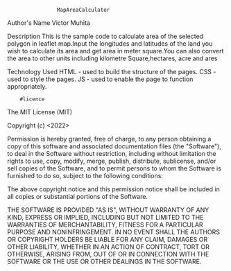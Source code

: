                     MapAreaCalculator
Author's Name
Victor Muhita

Description
This is the sample code to calculate area of the selected polygon in leaflet map.Input the longitudes and latitudes of the land you wish to calculate its area and get area in meter square.You can also convert the area to other units including kilometre Square,hectares, acre and ares

Technology Used
HTML - used to build the structure of the pages.
CSS - used to style the pages.
JS - used to enable the page to function appropriately.

        #licence
The MIT License (MIT)

Copyright (c) <2022> <Victor Muhita>

Permission is hereby granted, free of charge, to any person obtaining a copy of this software and associated documentation files (the "Software"), to deal in the Software without restriction, including without limitation the rights to use, copy, modify, merge, publish, distribute, sublicense, and/or sell copies of the Software, and to permit persons to whom the Software is furnished to do so, subject to the following conditions:

The above copyright notice and this permission notice shall be included in all copies or substantial portions of the Software.

THE SOFTWARE IS PROVIDED "AS IS", WITHOUT WARRANTY OF ANY KIND, EXPRESS OR IMPLIED, INCLUDING BUT NOT LIMITED TO THE WARRANTIES OF MERCHANTABILITY, FITNESS FOR A PARTICULAR PURPOSE AND NONINFRINGEMENT. IN NO EVENT SHALL THE AUTHORS OR COPYRIGHT HOLDERS BE LIABLE FOR ANY CLAIM, DAMAGES OR OTHER LIABILITY, WHETHER IN AN ACTION OF CONTRACT, TORT OR OTHERWISE, ARISING FROM, OUT OF OR IN CONNECTION WITH THE SOFTWARE OR THE USE OR OTHER DEALINGS IN THE SOFTWARE.